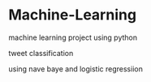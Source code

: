 # Machine-Learning
machine learning project  using python 
 
 
 
 tweet  classification  
 
 using nave baye  and logistic regressiion
